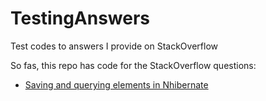 # TestingAnswers
Test codes to answers I provide on StackOverflow

So fas, this repo has code for the StackOverflow questions:
- [Saving and querying elements in Nhibernate](https://stackoverflow.com/questions/50150837/saving-and-querying-elements-in-nhibernate/50302896#50302896)
